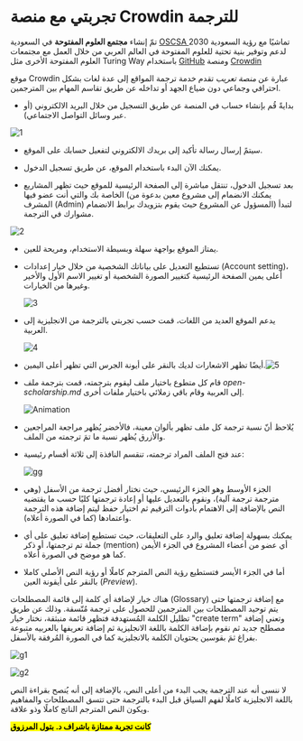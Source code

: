 
# تجربتي مع منصة Crowdin للترجمة

تمّ إنشاء **مجتمع العلوم المفتوحة** في السعودية [OSCSA ](https://osc-ksa.com/)تماشيًا مع رؤية السعودية 2030 لدعم وتوفير بنية تحتية للعلوم المفتوحة في العالم العربي من خلال العمل مع مجتمعات العلوم المفتوحة الأخرى مثل Turing Way باستخدام [GitHub](www.github.com) ومنصة [Crowdin](www.crowdin.com)

موقع Crowdin عبارة عن *منصة تعريب* تقدم خدمة ترجمة المواقع إلى عدة لغات بشكل احترافي وجماعي دون ضياع الجهد أو تداخله عن طريق تقاسم المهام بين المترجمين.

- بدايةً قُم بإنشاء حساب في المنصة عن طريق التسجيل من خلال البريد الالكتروني (أو عبر وسائل التواصل الاجتماعي).

![1](https://user-images.githubusercontent.com/31999574/163883660-c793832f-43c9-45e4-836d-2d53e90ff318.png)

 
- سيتمً إرسال رسالة تأكيد إلى بريدك الالكتروني لتفعيل حسابك على الموقع.
  
- يمكنك الآن البدء باستخدام الموقع، عن طريق تسجيل الدخول.
  
- بعد تسجيل الدخول، تنتقل مباشرة إلى الصفحة الرئيسية للموقع حيث تظهر المشاريع الخاصة بك والتي أنت عضو فيها (يمكنك الانضمام إلى مشروع معين بدعوة من المشرف (Admin) المسؤول عن المشروع حيث يقوم بتزويدك برابط الانضمام) لتبدأ مشوارك في الترجمة.
   

![2](https://user-images.githubusercontent.com/31999574/163884283-c7c10c2b-680f-4b46-b2dc-43762687746f.png)

 
- يمتاز الموقع بواجهة سهلة وبسيطة الاستخدام، ومريحة للعين.
  
- تستطيع التعديل على بياناتك الشخصية من خلال خيار إعدادات (Account setting)، أعلى يمين الصفحة الرئيسية كتغيير الصورة الشخصية أو تغيير الاسم الأول والأخير وغيرها من الخيارات.
  
  ![3](https://user-images.githubusercontent.com/31999574/163884314-ef8450b0-ba46-49a8-9354-760a53d66391.png)
 
- يدعم الموقع العديد من اللغات، قمت حسب تجربتي بالترجمة من الانجليزية إلى العربية.
  
  ![4](https://user-images.githubusercontent.com/31999574/163884339-0dc2747d-c7da-4ee5-be6d-47c499465660.png)
  
 
  
- أيضًا تظهر الاشعارات لديك بالنقر على أيونة الجرس التي تظهر أعلى اليمين.![5](https://user-images.githubusercontent.com/31999574/163884679-6533c19f-e395-4aef-b9b8-cf0b0dd332f4.png)
  

 

- قام كل متطوع باختيار ملف ليقوم بترجمته، قمت بترجمة ملف *open-scholarship.md* إلى العربية وقام باقي زملائي باختيار ملفات أخرى.
  
  ![Animation](https://user-images.githubusercontent.com/31999574/163884957-2385c58c-287f-4c36-876b-0321f80920fd.gif)
  
 
  
- يُلاحظ أنّ نسبة ترجمة كل ملف تظهر بألوان معينة، فالأخضر يُظهر مراجعة المراجعين والأزرق يُظهر نسبة ما تمَ ترجمته من الملف.
  
- عند فتح الملف المراد ترجمته، تنقسم النافذة إلى ثلاثة أقسام رئيسية:
  
  ![gg](https://user-images.githubusercontent.com/31999574/163884412-822056e7-2e85-4302-be6c-0bdbdb0d0219.png)
  
- الجزء الأوسط وهو الجزء الرئيسي، حيث نختار أفضل ترجمة من الأسفل (وهي مترجمة ترجمة آلية)، ونقوم بالتعديل عليها أو إعادة ترجمتها كليًا حسب ما يقتضيه النص بالإضافة إلى الاهتمام بأدوات الترقيم ثم اختيار حفظ ليتم إضافة هذه الترجمة واعتمادها (كما في الصورة أعلاه).
  
- يمكنك بسهولة إضافة تعليق والرد على التعليقات، حيث تستطيع إضافة تعليق على أي جملة تم ترجمتها، أو ذكر (mention) أي عضو من أعضاء المشروع في الجزء الأيمن كما هو موضح في الصورة أعلاه.
  
- أما في الجزء الأيسر فتستطيع رؤية النص المترجم كاملًا أو رؤية النص الأصلي كاملا بالنقر على أيقونة العين (*Preview*).
  
   
  

هناك خيار لإضافة أي كلمة إلى قائمة المصطلحات (Glossary) مع إضافة ترجمتها حتى يتم توحيد المصطلحات بين المترجمين للحصول على ترجمة مُتّسقة. وذلك عن طريق تظليل الكلمة المُستهدفة فتظهر قائمة منبثقة، نختار خيار "create term" وتعني إضافة مصطلح جديد ثم نقوم بإضافة الكلمة باللغة الانجليزية ثم إضافة تعريفها بالعربيه متبوعة بفراغ ثمَ بقوسين يحتويان الكلمة بالانجليزية كما في الصورة المُرفقة بالأسفل.

![g1](https://user-images.githubusercontent.com/31999574/163884563-1bfbd1bf-3f1e-43fe-8ffe-aa4ca1c44bf5.png)

![g2](https://user-images.githubusercontent.com/31999574/163884400-f73abdc5-68b0-4b03-bb2e-4b80e56de2ba.png)

 

لا ننسى أنه عند الترجمة يجب البدء من أعلى النص، بالإضافة إلى أنه يُنصح بقراءة النص باللغة الانجليزية كاملًا لفهم السياق قبل البدء بالترجمة حتى تتسق المصطلحات والمفاهيم ويكون النص المترجم الناتج كاملًا وذو علاقة.

<mark>**كانت تجربة ممتازة باشراف د. بتول المرزوق</mark>**
